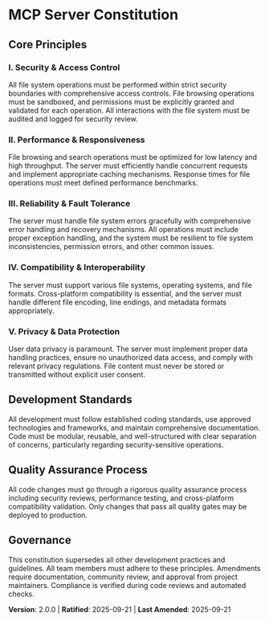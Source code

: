 <!-- Sync Impact Report:
Version change: 1.0.0 → 2.0.0
Modified principles: 
- I. Code Quality Standards → I. Security & Access Control
- II. Comprehensive Testing → II. Performance & Responsiveness
- III. User Experience Consistency → III. Reliability & Fault Tolerance
- IV. Performance Requirements → IV. Compatibility & Interoperability
- V. Security & Compliance → V. Privacy & Data Protection
Added sections: None
Removed sections: None
Templates requiring updates:
- ✅ .specify/templates/plan-template.md (updated constitution version reference)
- ✅ .specify/templates/spec-template.md (no changes needed)
- ✅ .specify/templates/tasks-template.md (no changes needed)
- ✅ .specify/templates/agent-file-template.md (no changes needed)
Follow-up TODOs: None
-->

# MCP Server Constitution

## Core Principles

### I. Security & Access Control
All file system operations must be performed within strict security boundaries with comprehensive access controls. File browsing operations must be sandboxed, and permissions must be explicitly granted and validated for each operation. All interactions with the file system must be audited and logged for security review.

### II. Performance & Responsiveness
File browsing and search operations must be optimized for low latency and high throughput. The server must efficiently handle concurrent requests and implement appropriate caching mechanisms. Response times for file operations must meet defined performance benchmarks.

### III. Reliability & Fault Tolerance
The server must handle file system errors gracefully with comprehensive error handling and recovery mechanisms. All operations must include proper exception handling, and the system must be resilient to file system inconsistencies, permission errors, and other common issues.

### IV. Compatibility & Interoperability
The server must support various file systems, operating systems, and file formats. Cross-platform compatibility is essential, and the server must handle different file encoding, line endings, and metadata formats appropriately.

### V. Privacy & Data Protection
User data privacy is paramount. The server must implement proper data handling practices, ensure no unauthorized data access, and comply with relevant privacy regulations. File content must never be stored or transmitted without explicit user consent.

## Development Standards
All development must follow established coding standards, use approved technologies and frameworks, and maintain comprehensive documentation. Code must be modular, reusable, and well-structured with clear separation of concerns, particularly regarding security-sensitive operations.

## Quality Assurance Process
All code changes must go through a rigorous quality assurance process including security reviews, performance testing, and cross-platform compatibility validation. Only changes that pass all quality gates may be deployed to production.

## Governance
This constitution supersedes all other development practices and guidelines. All team members must adhere to these principles. Amendments require documentation, community review, and approval from project maintainers. Compliance is verified during code reviews and automated checks.

**Version**: 2.0.0 | **Ratified**: 2025-09-21 | **Last Amended**: 2025-09-21